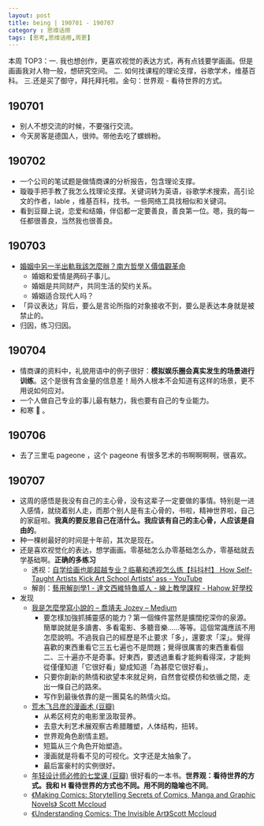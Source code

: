 ```yaml
---
layout: post
title: being | 190701 - 190707
category : 思维话痨
tags: [思考,思维话痨,周更]
---
```


本周 TOP3：一. 我也想创作，更喜欢视觉的表达方式，再有点钱要学画画。但是画画我对人物一般，想研究空间。 二. 如何找课程的理论支撑，谷歌学术，维基百科。 三.还是买了御守，拜托拜托啦。金句：世界观 - 看待世界的方式。

## 190701
- 别人不想交流的时候，不要强行交流。
- 今天房客是德国人，很帅。带他去吃了螺蛳粉。
    
## 190702
- 一个公司的笔试题是做情商课的分析报告，包含理论支撑。
- 璇璇手把手教了我怎么找理论支撑。关键词转为英语，谷歌学术搜索，高引论文的作者，lable ，维基百科，找书。一些网络工具找相似和关键词。
- 看到豆瓣上说，恋爱和结婚，伴侣都一定要善良，善良第一位。嗯，我的每一任都很善良，当然我也很善良。
  
## 190703
- [婚姻中另一半出軌我該怎麼辦？南方哲學Ｘ價值觀革命](https://www.youtube.com/watch?v=GNYL1eSfnZg)
    - 婚姻和爱情是两码子事儿。
    - 婚姻是共同财产，共同生活的契约关系。
    - 婚姻适合现代人吗？
- 「异议表达」背后，要么是言论所指的对象接收不到，要么是表达本身就是被禁止的。
- 归因，练习归因。
  
## 190704
- 情商课的资料中，礼貌用语中的例子很好：**模拟娱乐圈会真实发生的场景进行训练**。这个是很有含金量的信息差！局外人根本不会知道有这样的场景，更不用说如何应对。
- 一个人做自己专业的事儿最有魅力，我也要有自己的专业能力。
- 和寒 📲 。

## 190706
- 去了三里屯 pageone ，这个 pageone 有很多艺术的书啊啊啊啊，很喜欢。
  
## 190707
- 这周的感悟是我没有自己的主心骨，没有这辈子一定要做的事情。特别是一进入感情，就绕着别人走，而那个别人是有主心骨的，书啦，精神世界啦，自己的家庭啦。**我真的要反思自己在活什么。我应该有自己的主心骨，人应该是自由的**。
- 种一棵树最好的时间是十年前，其次是现在。
- 还是喜欢视觉化的表达，想学画画。零基础怎么办零基础怎么办，零基础就去学基础啊。**正确的多练习**
  - 透视：[自学绘画也能超越专业？临摹和透视怎么练【抖抖村】 How Self-Taught Artists Kick Art School Artists' ass - YouTube](https://www.youtube.com/watch?v=b1bFcIM8LoY)
  - 解剖：[藝用解剖學1 - 達文西維特魯威人 - 線上教學課程 - Hahow 好學校](https://hahow.in/courses/58484022d821b10700a8586e/main)
- 发现
    - [我是怎麼學寫小說的 – 喬靖夫 Jozev – Medium](https://medium.com/@jozev1969/%E6%88%91%E6%98%AF%E6%80%8E%E9%BA%BC%E5%AD%B8%E5%AF%AB%E5%B0%8F%E8%AA%AA%E7%9A%84-ceb4e58b7cbc?sk=510df9c0d313c981d4876a67f50690ce&fbclid=IwAR3xhaeYISFkcEXZ5l_d0NNaSTrm4BVF8LebQ3eCjYXvAzFNkWRsKD4APmY) 
      - 要怎樣加強抓捕靈感的能力？第一個條件當然是擴闊挖深你的泉源。簡單說就是多讀書、多看電影、多聽音樂……等等。這個常識應該不用怎麼說明。不過我自己的經歷是不止要求「多」，還要求「深」。覺得喜歡的東西重看它三五七遍也不是問題；覺得很厲害的東西重看個二、三十遍亦不是奇事。好東西，要透過重看才能夠看得深，才能夠從僅僅知道「它很好看」變成知道「為甚麼它很好看」。
      - 只要你創新的熱情和欲望本來就足夠，自然會從模仿和依循之間，走出一條自己的路來。
      - 写作到最後依靠的是一團莫名的熱情火焰。
    - [荒木飞吕彦的漫画术 (豆瓣)](https://book.douban.com/subject/30174103/)
      - 从希区柯克的电影里汲取营养。
      - 去意大利艺术展观察古希腊雕塑，人体结构，扭转。
      - 世界观角色剧情主题。
      - 短篇从三个角色开始塑造。
      - 漫画就是将看不见的可视化。文字还是太抽象了。
      - 最后富豪村的实例很好。
    - [年轻设计师必修的七堂课 (豆瓣)](https://book.douban.com/subject/27607438/) 很好看的一本书。**世界观：看待世界的方式。我和 H 看待世界的方式也不同。用不同的隐喻也不同**。
    - [《Making Comics: Storytelling Secrets of Comics, Manga and Graphic Novels》 Scott Mccloud](https://www.amazon.cn/dp/0060780940/ref=sr_1_1?__mk_zh_CN=%E4%BA%9A%E9%A9%AC%E9%80%8A%E7%BD%91%E7%AB%99&keywords=making+comics&qid=1562484173&s=gateway&sr=8-1)
    - [《Understanding Comics: The Invisible Art》Scott Mccloud](https://www.amazon.cn/dp/006097625X/ref=pd_cp_14_2/459-2948063-3464131?_encoding=UTF8&pd_rd_i=006097625X&pd_rd_r=974f3e84-a088-11e9-be80-35ac2e7be81c&pd_rd_w=1XroU&pd_rd_wg=ZeZVi&pf_rd_p=c3ff3ae2-5a01-4611-af50-163cd6a102fc&pf_rd_r=VXNKXTXCCX2DF50ZNXW9&psc=1&refRID=VXNKXTXCCX2DF50ZNXW9)

